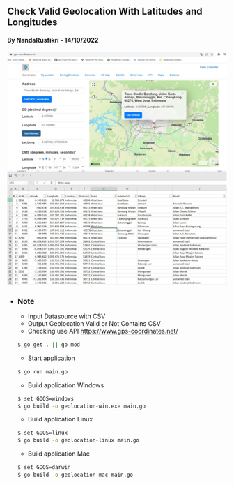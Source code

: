 ## Check Valid Geolocation With Latitudes and Longitudes
#### By NandaRusfikri - 14/10/2022

![](img/img1.jpg)
![](img/img2.jpg)

- ### Note
  - Input Datasource with CSV
  - Output Geolocation Valid or Not Contains CSV
  - Checking use API https://www.gps-coordinates.net/
  

  ```sh
  $ go get . || go mod 
  ```

  - Start application

  ```sh
  $ go run main.go  
  ```
  - Build application Windows

  ```sh
  $ set GOOS=windows
  $ go build -o geolocation-win.exe main.go 
  ```

  - Build application Linux

  ```sh
  $ set GOOS=linux
  $ go build -o geolocation-linux main.go 
  ```

  - Build application Mac

  ```sh
  $ set GOOS=darwin
  $ go build -o geolocation-mac main.go 
  ```



